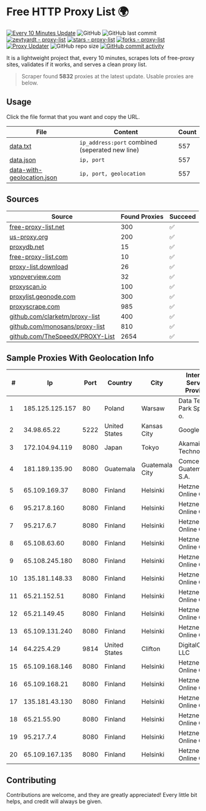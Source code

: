 
# Free HTTP Proxy List 🌍

[![Every 10 Minutes Update](https://github.com/mertguvencli/http-proxy-list/actions/workflows/main.yml/badge.svg?branch=main)](https://github.com/mertguvencli/http-proxy-list/actions/workflows/main.yml)
![GitHub](https://img.shields.io/github/license/mertguvencli/http-proxy-list)
![GitHub last commit](https://img.shields.io/github/last-commit/mertguvencli/http-proxy-list)
[![zevtyardt - proxy-list](https://img.shields.io/static/v1?label=zevtyardt&message=proxy-list&color=blue&logo=github)](https://github.com/zevtyardt/proxy-list "Go to GitHub repo")
[![stars - proxy-list](https://img.shields.io/github/stars/zevtyardt/proxy-list?style=social)](https://github.com/zevtyardt/proxy-list)
[![forks - proxy-list](https://img.shields.io/github/forks/zevtyardt/proxy-list?style=social)](https://github.com/zevtyardt/proxy-list)
[![Proxy Updater](https://github.com/zevtyardt/proxy-list/workflows/Proxy%20Updater/badge.svg)](https://github.com/zevtyardt/proxy-list/actions?query=workflow:"Proxy+Updater")
![GitHub repo size](https://img.shields.io/github/repo-size/zevtyardt/proxy-list)
[![GitHub commit activity](https://img.shields.io/github/commit-activity/m/zevtyardt/proxy-list?logo=commits)](https://github.com/zevtyardt/proxy-list/commits/main)

It is a lightweight project that, every 10 minutes, scrapes lots of free-proxy sites, validates if it works, and serves a clean proxy list.

> Scraper found **5832** proxies at the latest update. Usable proxies are below.

## Usage

Click the file format that you want and copy the URL.

|File|Content|Count|
|----|-------|-----|
|[data.txt](https://raw.githubusercontent.com/mertguvencli/http-proxy-list/main/proxy-list/data.txt)|`ip_address:port` combined (seperated new line)|557|
|[data.json](https://raw.githubusercontent.com/mertguvencli/http-proxy-list/main/proxy-list/data.json)|`ip, port`|557|
|[data-with-geolocation.json](https://raw.githubusercontent.com/mertguvencli/http-proxy-list/main/proxy-list/data-with-geolocation.json)|`ip, port, geolocation`|557|

## Sources

|Source|Found Proxies|Succeed|
|------|-------------|-------|
|[free-proxy-list.net](https://free-proxy-list.net)|300|✅|
|[us-proxy.org](https://www.us-proxy.org)|200|✅|
|[proxydb.net](http://proxydb.net)|15|✅|
|[free-proxy-list.com](https://free-proxy-list.com/?page=&port=&type%5B%5D=http&type%5B%5D=https&up_time=0&search=Search)|10|✅|
|[proxy-list.download](https://www.proxy-list.download/HTTP)|26|✅|
|[vpnoverview.com](https://vpnoverview.com/privacy/anonymous-browsing/free-proxy-servers)|32|✅|
|[proxyscan.io](https://www.proxyscan.io)|100|✅|
|[proxylist.geonode.com](https://proxylist.geonode.com/api/proxy-list?limit=300&page=1&sort_by=lastChecked&sort_type=desc&protocols=http,https)|300|✅|
|[proxyscrape.com](https://api.proxyscrape.com/v2/?request=displayproxies&protocol=http&timeout=10000&country=all&ssl=all&anonymity=all)|985|✅|
|[github.com/clarketm/proxy-list](https://raw.githubusercontent.com/clarketm/proxy-list/master/proxy-list-raw.txt)|400|✅|
|[github.com/monosans/proxy-list](https://raw.githubusercontent.com/monosans/proxy-list/main/proxies/http.txt)|810|✅|
|[github.com/TheSpeedX/PROXY-List](https://raw.githubusercontent.com/TheSpeedX/PROXY-List/master/http.txt)|2654|✅|


## Sample Proxies With Geolocation Info

|#|Ip|Port|Country|City|Internet Service Provider|
|-|--|----|-------|----|-------------------------|
|1|185.125.125.157|80|Poland|Warsaw|Data Techno Park Sp. z o. o.|
|2|34.98.65.22|5222|United States|Kansas City|Google LLC|
|3|172.104.94.119|8080|Japan|Tokyo|Akamai Technologies|
|4|181.189.135.90|8080|Guatemala|Guatemala City|Comcel Guatemala S.A.|
|5|65.109.169.37|8080|Finland|Helsinki|Hetzner Online GmbH|
|6|95.217.8.160|8080|Finland|Helsinki|Hetzner Online GmbH|
|7|95.217.6.7|8080|Finland|Helsinki|Hetzner Online GmbH|
|8|65.108.63.60|8080|Finland|Helsinki|Hetzner Online GmbH|
|9|65.108.245.180|8080|Finland|Helsinki|Hetzner Online GmbH|
|10|135.181.148.33|8080|Finland|Helsinki|Hetzner Online GmbH|
|11|65.21.152.51|8080|Finland|Helsinki|Hetzner Online GmbH|
|12|65.21.149.45|8080|Finland|Helsinki|Hetzner Online GmbH|
|13|65.109.131.240|8080|Finland|Helsinki|Hetzner Online GmbH|
|14|64.225.4.29|9814|United States|Clifton|DigitalOcean, LLC|
|15|65.109.168.146|8080|Finland|Helsinki|Hetzner Online GmbH|
|16|65.109.168.21|8080|Finland|Helsinki|Hetzner Online GmbH|
|17|135.181.43.130|8080|Finland|Helsinki|Hetzner Online GmbH|
|18|65.21.55.90|8080|Finland|Helsinki|Hetzner Online GmbH|
|19|95.217.7.4|8080|Finland|Helsinki|Hetzner Online GmbH|
|20|65.109.167.135|8080|Finland|Helsinki|Hetzner Online GmbH|



## Contributing

Contributions are welcome, and they are greatly appreciated! Every
little bit helps, and credit will always be given.

